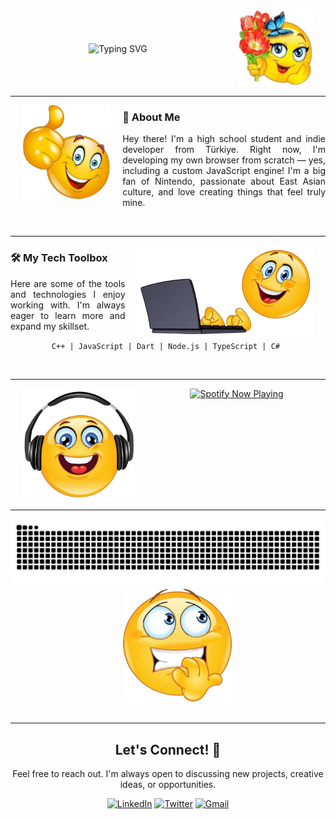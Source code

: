 <div style="display: flex; align-items: center;">
  <div style="flex-grow: 1; text-align: center; min-width: 0;">
    <img 
      src="https://readme-typing-svg.herokuapp.com?font=Fira+Code&size=32&pause=1000&color=FFFFFF&center=true&vCenter=true&width=650&lines=Welcome!+I+am+Ata+Türkçü;Lead+of+the+Solar++Project" 
      alt="Typing SVG" 
      style="max-width: 100%;"
    />
  </div>
  <div>
    <img src="https://raw.githubusercontent.com/ataturkcu/ataturkcu/refs/heads/main/assets/koreli.png" alt="Welcome Image" height="120px" hspace="20">
  </div>
</div>

<hr>

<img src="https://raw.githubusercontent.com/ataturkcu/ataturkcu/refs/heads/main/assets/seviyorum.png" alt="Your Name" height="150px" align="left" hspace="20">
<h3>👋 About Me</h3>
<p align="justify">Hey there! I'm a high school student and indie developer from Türkiye. Right now, I'm developing my own browser from scratch — yes, including a custom JavaScript engine! I'm a big fan of Nintendo, passionate about East Asian culture, and love creating things that feel truly mine.
</p>

<br clear="all">
<hr>

<img src="https://raw.githubusercontent.com/ataturkcu/ataturkcu/refs/heads/main/assets/ilovekoreangirls.png" alt="My Tech Setup" height="150px" align="right" hspace="20">
<h3>🛠️ My Tech Toolbox</h3>
<p align="justify">Here are some of the tools and technologies I enjoy working with. I'm always eager to learn more and expand my skillset.</p>
<p align="center">
  <code>C++ | JavaScript | Dart | Node.js | TypeScript | C# </code>
</p>

<br clear="all">
<hr>

<img src="https://raw.githubusercontent.com/ataturkcu/ataturkcu/refs/heads/main/assets/kizlari.png" alt="My Vibe" height="180px" align="left" hspace="20">
<div align="center">
  <a href="https://open.spotify.com/user/" target="_blank">
    <img src="https://spotify-github-profile.kittinanx.com/api/view?uid=31ji2idtouadzghic5i2radgi2fm&cover_image=true&theme=novatorem&show_offline=true&background_color=121212&interchange=true&bar_color=53b14f&bar_color_cover=false&width=500" alt="Spotify Now Playing" />
  </a>
</div>

<br clear="all">
<hr>

<div align="center">
  <img alt="github contribution grid snake animation" src="https://raw.githubusercontent.com/ataturkcu/ataturkcu/output/github-contribution-grid-snake.svg" width="600px">
  <img src="https://raw.githubusercontent.com/ataturkcu/ataturkcu/refs/heads/main/assets/cok.png" alt="Keep Coding" height="180px" style="margin-left: 30px;">
</div>

<br clear="all">
<hr>

<div align="center">
  <h2>Let's Connect! 🤝</h2>
  <p>Feel free to reach out. I'm always open to discussing new projects, creative ideas, or opportunities.</p>
  <a href="https://www.linkedin.com/in/" target="_blank"><img src="https://img.shields.io/badge/LinkedIn-0077B5?style=for-the-badge&logo=linkedin&logoColor=white" alt="LinkedIn"></a>
  <a href="https://twitter.com/" target="_blank"><img src="https://img.shields.io/badge/Twitter-1DA1F2?style=for-the-badge&logo=twitter&logoColor=white" alt="Twitter"></a>
  <a href="mailto:" target="_blank"><img src="https://img.shields.io/badge/Gmail-D14836?style=for-the-badge&logo=gmail&logoColor=white" alt="Gmail"></a>
</div>
